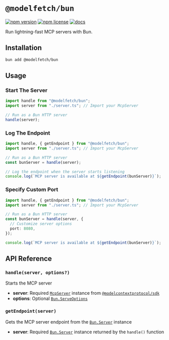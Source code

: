 # `@modelfetch/bun`

[![npm version](https://img.shields.io/npm/v/@modelfetch/bun)](https://www.npmjs.com/package/@modelfetch/bun)
[![npm license](https://img.shields.io/npm/l/@modelfetch/bun)](https://www.npmjs.com/package/@modelfetch/bun)
[![docs](https://img.shields.io/badge/docs-modelfetch.com-blue)](https://www.modelfetch.com/docs/runtime/bun)

Run lightning-fast MCP servers with Bun.

## Installation

```bash
bun add @modelfetch/bun
```

## Usage

### Start The Server

```typescript
import handle from "@modelfetch/bun";
import server from "./server.ts"; // Import your McpServer

// Run as a Bun HTTP server
handle(server);
```

### Log The Endpoint

```typescript
import handle, { getEndpoint } from "@modelfetch/bun";
import server from "./server.ts"; // Import your McpServer

// Run as a Bun HTTP server
const bunServer = handle(server);

// Log the endpoint when the server starts listening
console.log(`MCP server is available at ${getEndpoint(bunServer)}`);
```

### Specify Custom Port

```typescript
import handle, { getEndpoint } from "@modelfetch/bun";
import server from "./server.ts"; // Import your McpServer

// Run as a Bun HTTP server
const bunServer = handle(server, {
  // Customize server options
  port: 8080,
});

console.log(`MCP server is available at ${getEndpoint(bunServer)}`);
```

## API Reference

### `handle(server, options?)`

Starts the MCP server

- **server**: Required [`McpServer`](https://github.com/modelcontextprotocol/typescript-sdk?tab=readme-ov-file#server) instance from [`@modelcontextprotocol/sdk`](https://github.com/modelcontextprotocol/typescript-sdk)
- **options**: Optional [`Bun.ServeOptions`](https://bun.sh/reference/bun/ServeOptions)

### `getEndpoint(server)`

Gets the MCP server endpoint from the [`Bun.Server`](https://bun.sh/reference/bun/Server) instance

- **server**: Required [`Bun.Server`](https://bun.sh/reference/bun/Server) instance returned by the `handle()` function
